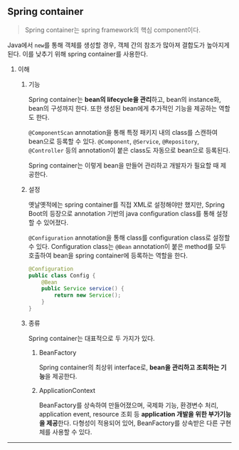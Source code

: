 ## Spring container

> Spring container는 spring framework의 핵심 component이다.

Java에서 `new`를 통해 객체를 생성할 경우, 객체 간의 참조가 많아져 결합도가 높아지게 된다. 이를 낮추기 위해 spring container를 사용한다.

1. 이해

   1. 기능

      Spring container는 **bean의 lifecycle을 관리**하고, bean의 instance화, bean의 구성까지 한다. 또한 생성된 bean에게 추가적인 기능을 제공하는 역할도 한다.

      `@ComponentScan` annotation을 통해 특정 패키지 내의 class를 스캔하여 bean으로 등록할 수 있다. `@Component`, `@Service`, `@Repository`, `@Controller` 등의 annotation이 붙은 class도 자동으로 bean으로 등록된다.

      Spring container는 이렇게 bean을 만들어 관리하고 개발자가 필요할 때 제공한다.

   2. 설정

      옛날옛적에는 spring container를 직접 XML로 설정해야만 했지만, Spring Boot의 등장으로 annotation 기반의 java configuration class를 통해 설정할 수 있어졌다.

      `@Configuration` annotation을 통해 class를 configuration class로 설정할 수 있다. Configuration class는 `@Bean` annotation이 붙은 method를 모두 호출하여 bean을 spring container에 등록하는 역할을 한다.

      ```java
      @Configuration
      public class Config {
          @Bean
          public Service service() {
              return new Service();
          }
      }
      ```

   3. 종류

      Spring container는 대표적으로 두 가지가 있다.

      1. BeanFactory

         Spring container의 최상위 interface로, **bean을 관리하고 조회하는 기능**을 제공한다.

      2. ApplicationContext

         BeanFactory를 상속하여 만들어졌으며, 국제화 기능, 환경변수 처리, application event, resource 조회 등 **application 개발을 위한 부가기능을 제공**한다. 다형성이 적용되어 있어, BeanFactory를 상속받은 다른 구현체를 사용할 수 있다.

---
